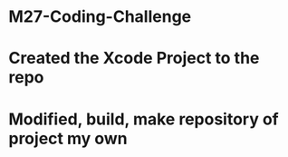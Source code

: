 # M27-Coding-Challenge

# Created the Xcode Project to the repo

# Modified, build, make repository of project my own
